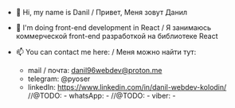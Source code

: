 - 👋 Hi, my name is Danil / Привет, Меня зовут Данил
- 👀 I'm doing front-end development in React / Я занимаюсь коммерческой front-end разработкой на библиотеке React

- 📫 You can contact me here: / Меня можно найти тут:
  - mail / почта: danil96webdev@proton.me
  - telegram: @pyoser
  - linkedIn: https://www.linkedin.com/in/danil-webdev-kolodin/
  //@TODO: - whatsApp: -
  //@TODO: - viber: - 
